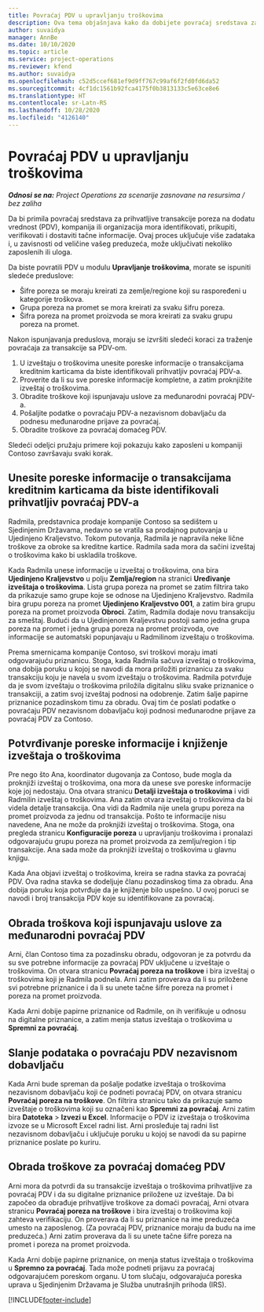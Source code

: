 ```yaml
---
title: Povraćaj PDV u upravljanju troškovima
description: Ova tema objašnjava kako da dobijete povraćaj sredstava za prihvatljive transakcije poreza na dodatu vrednost (PDV).
author: suvaidya
manager: AnnBe
ms.date: 10/10/2020
ms.topic: article
ms.service: project-operations
ms.reviewer: kfend
ms.author: suvaidya
ms.openlocfilehash: c52d5ccef681ef9d9ff767c99af6f2fd0fd6da52
ms.sourcegitcommit: 4cf1dc1561b92fca4175f0b3813133c5e63ce8e6
ms.translationtype: HT
ms.contentlocale: sr-Latn-RS
ms.lasthandoff: 10/28/2020
ms.locfileid: "4126140"
---
```

# <a name="vat-recovery-in-expense-management"></a>Povraćaj PDV u upravljanju troškovima

_**Odnosi se na:** Project Operations za scenarije zasnovane na resursima / bez zaliha_

Da bi primila povraćaj sredstava za prihvatljive transakcije poreza na dodatu vrednost (PDV), kompanija ili organizacija mora identifikovati, prikupiti, verifikovati i dostaviti tačne informacije. Ovaj proces uključuje više zadataka i, u zavisnosti od veličine vašeg preduzeća, može uključivati nekoliko zaposlenih ili uloga.

Da biste povratili PDV u modulu **Upravljanje troškovima**, morate se ispuniti sledeće preduslove:

- Šifre poreza se moraju kreirati za zemlje/regione koji su raspoređeni u kategorije troškova.
- Grupa poreza na promet se mora kreirati za svaku šifru poreza.
- Šifra poreza na promet proizvoda se mora kreirati za svaku grupu poreza na promet.

Nakon ispunjavanja preduslova, moraju se izvršiti sledeći koraci za traženje povraćaja za transakcije sa PDV-om.

1. U izveštaju o troškovima unesite poreske informacije o transakcijama kreditnim karticama da biste identifikovali prihvatljiv povraćaj PDV-a.
2. Proverite da li su sve poreske informacije kompletne, a zatim proknjižite izveštaj o troškovima.
3. Obradite troškove koji ispunjavaju uslove za međunarodni povraćaj PDV-a.
4. Pošaljite podatke o povraćaju PDV-a nezavisnom dobavljaču da podnesu međunarodne prijave za povraćaj.
5. Obradite troškove za povraćaj domaćeg PDV.

Sledeći odeljci pružaju primere koji pokazuju kako zaposleni u kompaniji Contoso završavaju svaki korak.

## <a name="enter-tax-information-about-credit-card-transactions-to-identify-eligible-vat-refunds"></a>Unesite poreske informacije o transakcijama kreditnim karticama da biste identifikovali prihvatljiv povraćaj PDV-a

Radmila, predstavnica prodaje kompanije Contoso sa sedištem u Sjedinjenim Državama, nedavno se vratila sa prodajnog putovanja u Ujedinjeno Kraljevstvo. Tokom putovanja, Radmila je napravila neke lične troškove za obroke sa kreditne kartice. Radmila sada mora da sačini izveštaj o troškovima kako bi uskladila troškove.

Kada Radmila unese informacije u izveštaj o troškovima, ona bira **Ujedinjeno Kraljevstvo** u polju **Zemlja/region** na stranici **Uređivanje izveštaja o troškovima**. Lista grupa poreza na promet se zatim filtrira tako da prikazuje samo grupe koje se odnose na Ujedinjeno Kraljevstvo. Radmila bira grupu poreza na promet **Ujedinjeno Kraljevstvo 001**, a zatim bira grupu poreza na promet proizvoda **Obroci**. Zatim, Radmila dodaje novu transakciju za smeštaj. Budući da u Ujedinjenom Kraljevstvu postoji samo jedna grupa poreza na promet i jedna grupa poreza na promet proizvoda, ove informacije se automatski popunjavaju u Radmilinom izveštaju o troškovima.

Prema smernicama kompanije Contoso, svi troškovi moraju imati odgovarajuću priznanicu. Stoga, kada Radmila sačuva izveštaj o troškovima, ona dobija poruku u kojoj se navodi da mora priložiti priznanicu za svaku transakciju koju je navela u svom izveštaju o troškovima. Radmila potvrđuje da je svom izveštaju o troškovima priložila digitalnu sliku svake priznanice o transakciji, a zatim svoj izveštaj podnosi na odobrenje. Zatim šalje papirne priznanice pozadinskom timu za obradu. Ovaj tim će poslati podatke o povraćaju PDV nezavisnom dobavljaču koji podnosi međunarodne prijave za povraćaj PDV za Contoso.

## <a name="verify-tax-information-and-post-an-expense-report"></a>Potvrđivanje poreske informacije i knjiženje izveštaja o troškovima

Pre nego što Ana, koordinator dugovanja za Contoso, bude mogla da proknjiži izveštaj o troškovima, ona mora da unese sve poreske informacije koje joj nedostaju. Ona otvara stranicu **Detalji izveštaja o troškovima** i vidi Radmilin izveštaj o troškovima. Ana zatim otvara izveštaj o troškovima da bi videla detalje transakcija. Ona vidi da Radmila nije unela grupu poreza na promet proizvoda za jednu od transakcija. Pošto te informacije nisu navedene, Ana ne može da proknjiži izveštaj o troškovima. Stoga, ona pregleda stranicu **Konfiguracije poreza** u upravljanju troškovima i pronalazi odgovarajuću grupu poreza na promet proizvoda za zemlju/region i tip transakcije. Ana sada može da proknjiži izveštaj o troškovima u glavnu knjigu.

Kada Ana objavi izveštaj o troškovima, kreira se radna stavka za povraćaj PDV. Ova radna stavka se dodeljuje članu pozadinskog tima za obradu. Ana dobija poruku koja potvrđuje da je knjiženje bilo uspešno. U ovoj poruci se navodi i broj transakcija PDV koje su identifikovane za povraćaj.

## <a name="process-expenses-that-are-eligible-for-international-vat-recovery"></a>Obrada troškova koji ispunjavaju uslove za međunarodni povraćaj PDV

Arni, član Contoso tima za pozadinsku obradu, odgovoran je za potvrdu da su sve potrebne informacije za povraćaj PDV uključene u izveštaje o troškovima. On otvara stranicu **Povraćaj poreza na troškove** i bira izveštaj o troškovima koji je Radmila podnela. Arni zatim proverava da li su priložene svi potrebne priznanice i da li su unete tačne šifre poreza na promet i poreza na promet proizvoda.

Kada Arni dobije papirne priznanice od Radmile, on ih verifikuje u odnosu na digitalne priznanice, a zatim menja status izveštaja o troškovima u **Spremni za povraćaj**.

## <a name="send-vat-recovery-data-to-the-third-party-vendor"></a>Slanje podataka o povraćaju PDV nezavisnom dobavljaču

Kada Arni bude spreman da pošalje podatke izveštaja o troškovima nezavisnom dobavljaču koji će podneti povraćaj PDV, on otvara stranicu **Povraćaj poreza na troškove**. On filtrira stranicu tako da prikazuje samo izveštaje o troškovima koji su označeni kao **Spremni za povraćaj**. Arni zatim bira **Datoteka** &gt; **Izvezi u Excel**. Informacije o PDV iz izveštaja o troškovima izvoze se u Microsoft Excel radni list. Arni prosleđuje taj radni list nezavisnom dobavljaču i uključuje poruku u kojoj se navodi da su papirne priznanice poslate po kuriru.

## <a name="process-expenses-for-domestic-vat-recovery"></a>Obrada troškove za povraćaj domaćeg PDV

Arni mora da potvrdi da su transakcije izveštaja o troškovima prihvatljive za povraćaj PDV i da su digitalne priznanice priložene uz izveštaje. Da bi započeo da obrađuje prihvatljive troškove za domaći povraćaj, Arni otvara stranicu **Povraćaj poreza na troškove** i bira izveštaj o troškovima koji zahteva verifikaciju. On proverava da li su priznanice na ime preduzeća umesto na zaposlenog. (Za povraćaj PDV, priznanice moraju da budu na ime preduzeća.) Arni zatim proverava da li su unete tačne šifre poreza na promet i poreza na promet proizvoda.

Kada Arni dobije papirne priznanice, on menja status izveštaja o troškovima u **Spremno za povraćaj**. Tada može podneti prijavu za povraćaj odgovarajućem poreskom organu. U tom slučaju, odgovarajuća poreska uprava u Sjedinjenim Državama je Služba unutrašnjih prihoda (IRS).


[!INCLUDE[footer-include](../includes/footer-banner.md)]